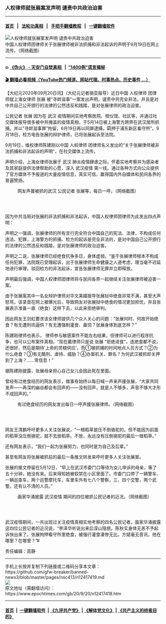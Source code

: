 ### 人权律师就张展案发声明 谴责中共政治迫害
------------------------

#### [首页](https://github.com/gfw-breaker/banned-news3/blob/master/README.md) &nbsp;&nbsp;|&nbsp;&nbsp; [法轮功真相](https://github.com/begood0513/basic/blob/master/README.md)  &nbsp;&nbsp;|&nbsp;&nbsp; [手把手翻墙教程](https://github.com/gfw-breaker/guides/wiki)  &nbsp;&nbsp;|&nbsp;&nbsp; [一键翻墙软件](https://github.com/gfw-breaker/nogfw/blob/master/README.md)  



<div><img alt="人权律师就张展案发声明 谴责中共政治迫害" class="attachment-djy_600_400 size-djy_600_400 wp-post-image" src="https://i.epochtimes.com/assets/uploads/2020/09/Screen-Shot-2020-09-21-at-1.14.07-am-600x400.png"/>
<div class="caption">
 中国人权律师团律师关于张展律师被非法抓捕和非法起诉的声明于9月19日在网上流传。（网络截图）
</div></div><hr/>

#### 💥 [《伪火》 - 天安门自焚真相 ](http://158.247.195.190:10000/videos/blog/weihuo.html)&nbsp; |&nbsp; [“1400例”谎言揭秘  ](http://158.247.195.190:10000/videos/blog/jiexi1400.html)

#### [ 🎬  翻墙必看视频（YouTube热门频道、网站代理、时事热点、历史事件 ...）](https://github.com/gfw-breaker/links/blob/master/banned.md)

<div><p>
 【大纪元2020年09月20日讯】（大纪元记者骆亚报导）近日中国
 <ok href="https://www.epochtimes.com/gb/tag/%E4%BA%BA%E6%9D%83%E5%BE%8B%E5%B8%88.html">
  人权律师
 </ok>
 团律师就上海女律师
 <ok href="https://www.epochtimes.com/gb/tag/%E5%BC%A0%E5%B1%95.html">
  张展
 </ok>
 被“寻衅滋事”一案发出声明，谴责中共完全非法，并且是对中共自己公开颁行的法律的公然违反和践踏，是对张展律师的政治迫害。
</p>
<p>
 <ok href="https://www.epochtimes.com/gb/tag/%E5%85%AC%E6%B0%91%E8%AE%B0%E8%80%85.html">
  公民记者
 </ok>
 <ok href="https://www.epochtimes.com/gb/tag/%E5%BC%A0%E5%B1%95.html">
  张展
 </ok>
 因为在
 <ok href="https://www.epochtimes.com/gb/tag/%E6%AD%A6%E6%B1%89.html">
  武汉
 </ok>
 疫情期间实地考察医院、殡仪馆、社区等，并通过社交媒体报导很多被中共掩盖的疫情真相，于5月14日被上海警方跨界在武汉居所抓捕，并以“寻衅滋事罪”拘留，6月19日再以同罪逮捕，羁押于浦东新区看守所”。9月18日，检方电告张展的辩护律师，已将张展起诉至法院。
</p>
<p>
 9月19日，维权律师陈建刚以中国
 <ok href="https://www.epochtimes.com/gb/tag/%E4%BA%BA%E6%9D%83%E5%BE%8B%E5%B8%88.html">
  人权律师
 </ok>
 团律师名义发出的“关于张展律师被非法抓捕和非法起诉的声明”，在社交媒体上流传。
</p>
<p>
 声明介绍，上海女律师张展于
 <ok href="https://www.epochtimes.com/gb/tag/%E6%AD%A6%E6%B1%89.html">
  武汉
 </ok>
 肺炎疫情肆虐之际，怀着实地考察并为感染者及其家庭提供法律帮助的心愿，深入
 <ok href="https://www.epochtimes.com/gb/tag/%E6%AD%A6%E6%B1%89%E7%96%AB%E6%83%85.html">
  武汉疫情
 </ok>
 第一线，通过各种方式向公众提供了官方媒体不予报道的大量疫情信息，真实可信，赢得国内外自媒体和民间各界的普遍赞扬。
</p>
<figure class="wp-caption aligncenter" id="attachment_12417434" style="width: 653px">
 <ok href="https://i.epochtimes.com/assets/uploads/2020/09/Screen-Shot-2020-09-20-at-11.46.06-pm.png">
  <img alt="" class="wp-image-12417434" src="https://i.epochtimes.com/assets/uploads/2020/09/Screen-Shot-2020-09-20-at-11.46.06-pm.png"/>
 </ok>
 <br/><figcaption class="wp-caption-text">
  网友声援被抓的武汉
  <ok href="https://www.epochtimes.com/gb/tag/%E5%85%AC%E6%B0%91%E8%AE%B0%E8%80%85.html">
   公民记者
  </ok>
  张展等，每日一呼。（网络截图）
 </figcaption><br/>
</figure><br/>
<p>
 因为中共当局对张展的非法抓捕和非法起诉，中国人权律师团律师为此发出四点声明：
</p>
<p>
 声明之一强调，张展律师的所有言行完全符合中国自己的宪法、法律，不构成任何违法、犯罪，上海警方的抓捕、检方的起诉是完全非法的，是对中国自己公开颁行的法律的公然违反和践踏，是对张展律师的政治迫害。
</p>
<p>
 声明之二说，张展律师已经绝食抗争多日，身体虚弱。“鉴于张展律师根本不构成任何犯罪，法院既已受理起诉，出于张展律师生命健康之人道考虑，理当毫不迟延地进行审理，驳回检方的非法起诉，宣告张展律师无罪并立即释放。
</p>
<p>
 声明最后强调，中国人权律师团律师将与民间各界一起继续关注张展律师被迫害一案。
</p>
<p>
 由于张展案其中一名女辩护律师对华文美媒报导张展狱中绝食非常不满，甚至大声怒骂，该录音在网上被爆光后，导致网友对张展狱中绝食的情况更加担忧，并且张展表示准备一直（绝食）这样下去，以此来拒绝审判。
</p>
<p>
 因此网友王剑虹要求该女律师提供几个众人关心的问题：“张展何时、何故开始绝食？有无遭刑讯逼供？有无遭强制灌食、鼻饲？张展身体到底怎样？”
</p>
<p>
 陈建刚律师也表示，
 <span class="css-901oao css-16my406 r-1qd0xha r-ad9z0x r-bcqeeo r-qvutc0">
  律师参与敏感案件不能左右结果，但律师可以进行程序抗争，也可以公布案件真相。“现在戴律师只是说
 </span>
 <span class="css-901oao css-16my406 r-1qd0xha r-vw2c0b r-ad9z0x r-bcqeeo r-qvutc0">
  张展
 </span>
 <span class="css-901oao css-16my406 r-1qd0xha r-ad9z0x r-bcqeeo r-qvutc0">
  “拒绝进食”，连绝食都不说，还很好，然后是期待‘上帝的灵粮供应’，而①被抓捕的时间地点人员方式？②为什么绝食？③有无酷刑、虐待、威胁？④办案机关、罪名？为何武汉被抓却关押到了上海？……零信息！”
 </span>
</p>
<p>
 据陈建刚披露，张展母亲担心自己女儿会因此死在里面。
</p>
<p>
 曾经有过绝食经历的网友表示，做事有始终以每日喊一声来声援张展，“大家共同发声——再深的幽谷都会有回声的——没有回声，就是人不够多，声音不够大才形不成回声的。”
</p>
<figure class="wp-caption aligncenter" id="attachment_12417480" style="width: 650px">
 <ok href="https://i.epochtimes.com/assets/uploads/2020/09/Screen-Shot-2020-09-21-at-1.23.33-am.png">
  <img alt="" class="wp-image-12417480" src="https://i.epochtimes.com/assets/uploads/2020/09/Screen-Shot-2020-09-21-at-1.23.33-am.png"/>
 </ok>
 <br/><figcaption class="wp-caption-text">
  有过绝食经历的网友发出每日一呼声援张展律师。（网络截图）
 </figcaption><br/>
</figure><br/>
<p>
 网友王清鹏呼吁更多人关注张展说，“一根稻草是压不倒骆驼的。但不能因为前面的稻草没压倒骆驼，就不去放稻草。不放，永远没有压倒骆驼的最后一根稻草。”
</p>
<p>
 还有网友表示，“我们一起为张展努力，也同时是为自己及后辈。”
</p>
<p>
 甚至有网友将张展被抓前的最后一条推文转发来呼吁更多人关注张展案。
</p>
<p>
 张展的推文停留在5月12日，“早上在武汉市委门口等待为女儿申诉的母亲，等了五十分钟，她没有来。后来得知她被软禁在小区里面了。市委门口停了一辆警车、一辆巡查车，两个巡警摩托车，车里车外有七八个警察，三、四个交警，两个武警。还有认不清的人员。”
</p>
<figure class="wp-caption aligncenter" id="attachment_12417481" style="width: 650px">
 <ok href="https://i.epochtimes.com/assets/uploads/2020/09/Screen-Shot-2020-09-21-at-1.24.13-am.png">
  <img alt="" class="wp-image-12417481" src="https://i.epochtimes.com/assets/uploads/2020/09/Screen-Shot-2020-09-21-at-1.24.13-am.png"/>
 </ok>
 <br/><figcaption class="wp-caption-text">
  画家华涌披露
  <ok href="https://www.epochtimes.com/gb/tag/%E6%AD%A6%E6%B1%89%E7%96%AB%E6%83%85.html">
   武汉疫情
  </ok>
  期间的四位被抓公民记者的近况。（网络截图）
 </figcaption><br/>
</figure><br/>
<p>
 武汉疫情期间，一共出现过关注疫情真相实地考察的四名公民记者。画家华涌披露这四位公民记者的近况说，“李泽华听说出来后深山隐居。陈秋实身体无恙不予起诉快出来了。张展拘押看守所里绝食，被强行灌食凄惨无比。方斌毫无音讯，他在哪里？在哪里？”#
</p>
<p>
 责任编辑：高静
</p>
</div>
<hr/>
手机上长按并复制下列链接或二维码分享本文章：<br/>
https://github.com/gfw-breaker/banned-news3/blob/master/pages/nsc413/n12417419.md <br/>
<a href='https://github.com/gfw-breaker/banned-news3/blob/master/pages/nsc413/n12417419.md'><img src='https://github.com/gfw-breaker/banned-news3/blob/master/pages/nsc413/n12417419.md.png'/></a> <br/>
原文地址（需翻墙访问）：https://www.epochtimes.com/gb/20/9/20/n12417419.htm


------------------------
#### [首页](https://github.com/gfw-breaker/banned-news3/blob/master/README.md) &nbsp;|&nbsp; [一键翻墙软件](https://github.com/gfw-breaker/nogfw/blob/master/README.md) &nbsp;| [《九评共产党》](https://github.com/gfw-breaker/9ping.md/blob/master/README.md#九评之一评共产党是什么) | [《解体党文化》](https://github.com/gfw-breaker/jtdwh.md/blob/master/README.md) | [《共产主义的终极目的》](https://github.com/gfw-breaker/gczydzjmd.md/blob/master/README.md)


<img src='http://gfw-breaker.win/banned-news3/pages/nsc413/n12417419.md' width='0px' height='0px'/>
